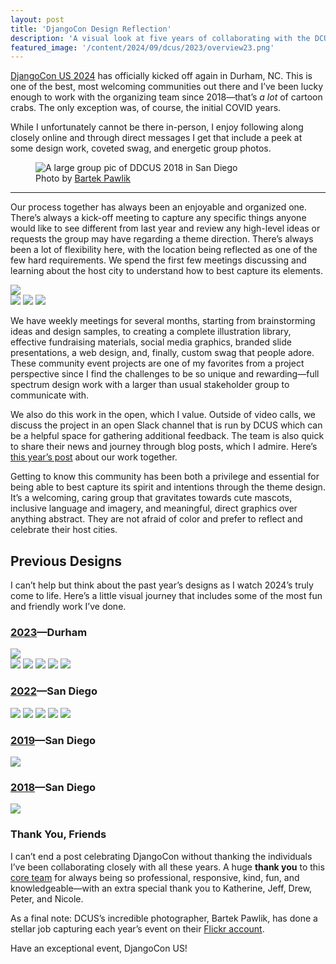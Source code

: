 ```yaml
---
layout: post
title: 'DjangoCon Design Reflection'
description: 'A visual look at five years of collaborating with the DCUS community on their friendly designs.'
featured_image: '/content/2024/09/dcus/2023/overview23.png'
---
```

[DjangoCon US 2024](https://2024.djangocon.us/) has officially kicked off again in Durham, NC. This is one of the best, most welcoming communities out there and I’ve been lucky enough to work with the organizing team since 2018—that’s *a lot* of cartoon crabs. The only exception was, of course, the initial COVID years.

While I unfortunately cannot be there in-person, I enjoy following along closely online and through direct messages I get that include a peek at some design work, coveted swag, and energetic group photos.

<figure>
  <img src="/content/2024/09/dcus/group.jpg" alt="A large group pic of DDCUS 2018 in San Diego">
  <figcaption>Photo by <a href="https://www.flickr.com/photos/djangocon/albums/72157702995974445/">Bartek Pawlik</a></figcaption>
</figure>

<hr />

Our process together has always been an enjoyable and organized one. There’s always a kick-off meeting to capture any specific things anyone would like to see different from last year and review any high-level ideas or requests the group may have regarding a theme direction. There’s always been a lot of flexibility here, with the location being reflected as one of the few hard requirements. We spend the first few meetings discussing and learning about the host city to understand how to best capture its elements. 

<img src="/content/2024/09/dcus/2024/intro1.jpg">

<div class="gallery" data-columns="2">
  <img src="/content/2024/09/dcus/2024/intro2.png">
  <img src="/content/2024/09/dcus/2024/intro3.png">
  <img src="/content/2024/09/dcus/2024/intro4.png">
</div>

We have weekly meetings for several months, starting from brainstorming ideas and design samples, to creating a complete illustration library, effective fundraising materials, social media graphics, branded slide presentations, a web design, and, finally, custom swag that people adore. These community event projects are one of my favorites from a project perspective since I find the challenges to be so unique and rewarding—full spectrum design work with a larger than usual stakeholder group to communicate with. 

We also do this work in the open, which I value. Outside of video calls, we discuss the project in an open Slack channel that is run by DCUS which can be a helpful space for gathering additional feedback. The team is also quick to share their news and journey through blog posts, which I admire. Here’s [this year’s post](https://2024.djangocon.us/news/our-new-djangocon-website/) about our work together.  

Getting to know this community has been both a privilege and essential for being able to best capture its spirit and intentions through the theme design. It’s a welcoming, caring group that gravitates towards cute mascots, inclusive language and imagery, and meaningful, direct graphics over anything abstract. They are not afraid of color and prefer to reflect and celebrate their host cities. 

## Previous Designs

I can’t help but think about the past year’s designs as I watch 2024’s truly come to life. Here’s a little visual journey that includes some of the most fun and friendly work I’ve done.

### [2023](https://2023.djangocon.us/)—Durham

<img src="/content/2024/09/dcus/2023/overview23.png">

<div class="gallery" data-columns="2">
  <img src="/content/2024/09/dcus/2023/illo23.png">
  <img src="/content/2024/09/dcus/2023/swag23.jpeg">
  <img src="/content/2024/09/dcus/2023/details23.png">
  <img src="/content/2024/09/dcus/2023/banners23.jpeg">
  <img src="/content/2024/09/dcus/2023/zoom23.jpeg">
</div>

### [2022](https://2022.djangocon.us/)—San Diego

<div class="gallery" data-columns="2">
  <img src="/content/2024/09/dcus/2022/site22.jpeg">
  <img src="/content/2024/09/dcus/2022/doc22.jpeg">
  <img src="/content/2024/09/dcus/2022/shirt22.png">
  <img src="/content/2024/09/dcus/2022/banners22.jpeg">
  <img src="/content/2024/09/dcus/2022/slide22.png">
</div>

### [2019](https://2019.djangocon.us/)—San Diego

<img src="/content/2024/09/dcus/2019/2019.png">

### [2018](https://2018.djangocon.us/)—San Diego
<img src="/content/2024/09/dcus/2018/2018.png">

### Thank You, Friends 

I can’t end a post celebrating DjangoCon without thanking the individuals I’ve been collaborating closely with all these years. A huge **thank you** to this [core team](https://2024.djangocon.us/organizers/) for always being so professional, responsive, kind, fun, and knowledgeable—with an extra special thank you to Katherine, Jeff, Drew, Peter, and Nicole.   

As a final note: DCUS’s incredible photographer, Bartek Pawlik, has done a stellar job capturing each year’s event on their [Flickr account](https://www.flickr.com/photos/djangocon/albums/).

Have an exceptional event, DjangoCon US! 